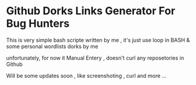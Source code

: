 # Github Dorks Links Generator  For Bug Hunters

 This is very simple bash scripte written by me , it's just use loop in BASH & some personal wordlists dorks by me
 
unfortunately, for now it Manual Entery , doesn't curl any reposetories in Github 



Will be some updates soon , like screenshoting , curl and more ...
